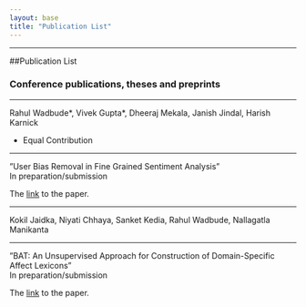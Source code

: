 ```yaml
---
layout: base
title: "Publication List"
---
```


---------

##Publication List 



### Conference publications, theses and preprints

----

Rahul Wadbude*, Vivek Gupta*, Dheeraj Mekala, Janish Jindal, Harish Karnick 
* Equal Contribution
-----

”User Bias Removal in Fine Grained Sentiment Analysis”<br>
In preparation/submission

The [link](http://xyz)  to the paper.

----

Kokil Jaidka, Niyati Chhaya, Sanket Kedia, Rahul Wadbude, Nallagatla Manikanta 

-----

”BAT: An Unsupervised Approach for Construction of Domain-Specific Affect Lexicons”<br>
In preparation/submission

The [link](http://xyz)  to the paper.

